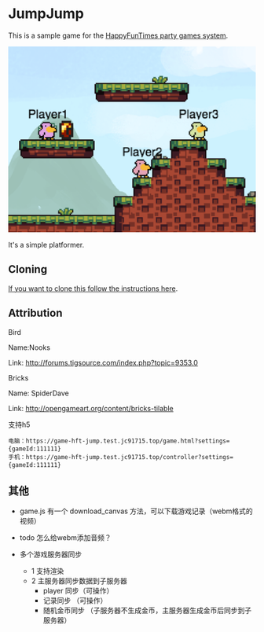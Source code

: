 JumpJump
========

This is a sample game for the [HappyFunTimes party games system](http://greggman.github.io/HappyFunTimes).

<img src="screenshot.png" />

It's a simple platformer.

Cloning
-------

[If you want to clone this follow the instructions here](http://docs.happyfuntimes.net/docs/makinggames.md).

Attribution
-----------

Bird

Name:Nooks

Link: http://forums.tigsource.com/index.php?topic=9353.0

Bricks

Name: SpiderDave

Link: http://opengameart.org/content/bricks-tilable



支持h5
```
电脑：https://game-hft-jump.test.jc91715.top/game.html?settings={gameId:111111}
手机：https://game-hft-jump.test.jc91715.top/controller?settings={gameId:111111}
```
## 其他
* game.js 有一个 download_canvas 方法，可以下载游戏记录（webm格式的视频）
* todo 怎么给webm添加音频？

* 多个游戏服务器同步
  * 1 支持渲染
  * 2 主服务器同步数据到子服务器
    * player 同步（可操作）
    * 记录同步 （可操作）
    * 随机金币同步 （子服务器不生成金币，主服务器生成金币后同步到子服务器）





